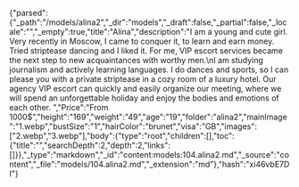 {"parsed":{"_path":"/models/alina2","_dir":"models","_draft":false,"_partial":false,"_locale":"","_empty":true,"title":"Alina","description":"I am a young and cute girl. Very recently in Moscow, I came to conquer it, to learn and earn money. Tried striptease dancing and I liked it. For me, VIP escort services became the next step to new acquaintances with worthy men.\nI am studying journalism and actively learning languages. I do dances and sports, so I can please you with a private striptease in a cozy room of a luxury hotel. Our agency VIP escort can quickly and easily organize our meeting, where we will spend an unforgettable holiday and enjoy the bodies and emotions of each other. ","Price":"From 1000$","height":"169","weight":"49","age":"19","folder":"alina2","mainImage":"1.webp","bustSize":"1","hairColor":"brunet","visa":"GB","images":["2.webp","3.webp"],"body":{"type":"root","children":[],"toc":{"title":"","searchDepth":2,"depth":2,"links":[]}},"_type":"markdown","_id":"content:models:104.alina2.md","_source":"content","_file":"models/104.alina2.md","_extension":"md"},"hash":"xi46vbE7DI"}